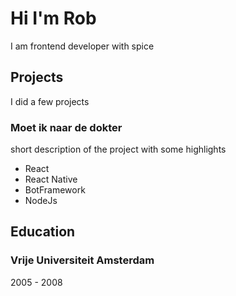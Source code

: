 
<a name="___intromd"></a>

Hi I'm Rob
==============
I am frontend developer with spice

## Projects


<a name="__projects_projectsmd"></a>

I did a few projects

<a name="__projectsminddmd"></a>

### Moet ik naar de dokter
short description of the project with some highlights
- React
- React Native
- BotFramework
- NodeJs
## Education


<a name="_education_educationmd"></a>



<a name="_educationvumd"></a>

### Vrije Universiteit Amsterdam
2005 - 2008